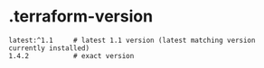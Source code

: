 # .terraform-version
```
latest:^1.1     # latest 1.1 version (latest matching version currently installed)
1.4.2           # exact version
```
